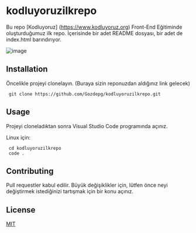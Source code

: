 # kodluyoruzilkrepo
Bu repo [Kodluyoruz] (https://www.kodluyoruz.org) Front-End Eğitiminde oluşturduğumuz ilk repo. İçerisinde bir adet README dosyası, bir adet de index.html barındırıyor.

![image](https://github.com/Gozdepg/kodluyoruzilkrepo/blob/main/Ekran%20G%C3%B6r%C3%BCnt%C3%BCs%C3%BC%20(408).png)

## Installation
Öncelikle projeyi clonelayın. (Buraya sizin reponuzdan aldığınız link gelecek)
<pre><code> git clone https://github.com/Gozdepg/kodluyoruzilkrepo.git </code></pre>

## Usage
Projeyi cloneladıktan sonra Visual Studio Code programında açınız.

Linux için:
<pre><code> cd kodluyoruzilkrepo 
 code . </code></pre>

## Contributing
Pull requestler kabul edilir. Büyük değişiklikler için, lütfen önce neyi değiştirmek istediğinizi tartışmak için bir konu açınız.

## License
[MIT](https://choosealicense.com/licenses/mit/)
